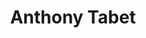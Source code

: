 ---
# Display name
title: Anthony Tabet

# Username (this should match the folder name)
authors:
- anthony-tabet

# Is this the primary user of the site?
superuser: false

weight_alphanumeric: Tabet

# Role/position
role: 
# Organizations/Affiliations
organizations:
- name: 

# Short bio (displayed in user profile at end of posts)
bio: 

interests:

education:

# Social/Academic Networking
# For available icons, see: https://sourcethemes.com/academic/docs/page-builder/#icons
#   For an email link, use "fas" icon pack, "envelope" icon, and a link in the
#   form "mailto:your-email@example.com" or "#contact" for contact widget.
social:

# Enter email to display Gravatar (if Gravatar enabled in Config)
email: ""

# Organizational groups that you belong to (for People widget)
#   Set this to `[]` or comment out if you are not using People widget.
user_groups:
- Alumni
---